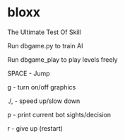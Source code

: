 # bloxx
The Ultimate Test Of Skill

Run dbgame.py to train AI

Run dbgame_play to play levels freely


SPACE - Jump

g - turn on/off graphics

./, - speed up/slow down

p - print current bot sights/decision

r - give up (restart)